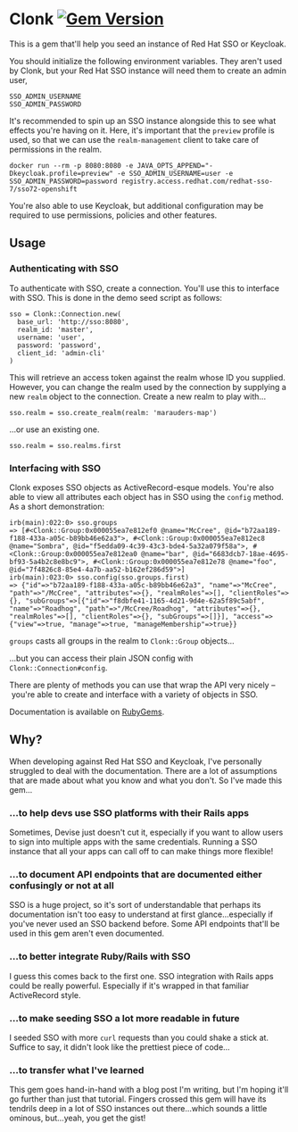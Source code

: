 # Clonk [![Gem Version](https://badge.fury.io/rb/clonk.svg)](https://badge.fury.io/rb/clonk)

This is a gem that'll help you seed an instance of Red Hat SSO or Keycloak.

You should initialize the following environment variables. They aren't used by Clonk, but your Red Hat SSO instance will need them to create an admin user,

```
SSO_ADMIN_USERNAME
SSO_ADMIN_PASSWORD
```

It's recommended to spin up an SSO instance alongside this to see what effects you're having on it. Here, it's important that the `preview` profile is used, so that we can use the `realm-management` client to take care of permissions in the realm.

```
docker run --rm -p 8080:8080 -e JAVA_OPTS_APPEND="-Dkeycloak.profile=preview" -e SSO_ADMIN_USERNAME=user -e SSO_ADMIN_PASSWORD=password registry.access.redhat.com/redhat-sso-7/sso72-openshift
```

You're also able to use Keycloak, but additional configuration may be required to use permissions, policies and other features.

## Usage

### Authenticating with SSO

To authenticate with SSO, create a connection. You'll use this to interface with SSO. This is done in the demo seed script as follows:

```
sso = Clonk::Connection.new(
  base_url: 'http://sso:8080',
  realm_id: 'master',
  username: 'user',
  password: 'password',
  client_id: 'admin-cli'
)
```

This will retrieve an access token against the realm whose ID you supplied. However, you can change the realm used by the connection by supplying a new `realm` object to the connection. Create a new realm to play with...

```
sso.realm = sso.create_realm(realm: 'marauders-map')
```

...or use an existing one.

```
sso.realm = sso.realms.first
```


### Interfacing with SSO

Clonk exposes SSO objects as ActiveRecord-esque models. You're also able to view all attributes each object has in SSO using the `config` method. As a short demonstration:

```
irb(main):022:0> sso.groups
=> [#<Clonk::Group:0x000055ea7e812ef0 @name="McCree", @id="b72aa189-f188-433a-a05c-b89bb46e62a3">, #<Clonk::Group:0x000055ea7e812ec8 @name="Sombra", @id="f5edda09-4c39-43c3-bde4-5a32a079f58a">, #<Clonk::Group:0x000055ea7e812ea0 @name="bar", @id="6683dcb7-18ae-4695-bf93-5a4b2c8e8bc9">, #<Clonk::Group:0x000055ea7e812e78 @name="foo", @id="7f4826c8-85e4-4a7b-aa52-b162ef286d59">]
irb(main):023:0> sso.config(sso.groups.first)
=> {"id"=>"b72aa189-f188-433a-a05c-b89bb46e62a3", "name"=>"McCree", "path"=>"/McCree", "attributes"=>{}, "realmRoles"=>[], "clientRoles"=>{}, "subGroups"=>[{"id"=>"f8dbfe41-1165-4d21-9d4e-62a5f89c5abf", "name"=>"Roadhog", "path"=>"/McCree/Roadhog", "attributes"=>{}, "realmRoles"=>[], "clientRoles"=>{}, "subGroups"=>[]}], "access"=>{"view"=>true, "manage"=>true, "manageMembership"=>true}}
```

`groups` casts all groups in the realm to `Clonk::Group` objects...

...but you can access their plain JSON config with `Clonk::Connection#config`.

There are plenty of methods you can use that wrap the API very nicely – you're able to create and interface with a variety of objects in SSO.

Documentation is available on [RubyGems](https://www.rubydoc.info/gems/clonk).

## Why?

When developing against Red Hat SSO and Keycloak, I've personally struggled to deal with the documentation. There are a lot of assumptions that are made about what you know and what you don't. So I've made this gem...

### ...to help devs use SSO platforms with their Rails apps

Sometimes, Devise just doesn't cut it, especially if you want to allow users to sign into multiple apps with the same credentials. Running a SSO instance that all your apps can call off to can make things more flexible!

### ...to document API endpoints that are documented either confusingly or not at all

SSO is a huge project, so it's sort of understandable that perhaps its documentation isn't too easy to understand at first glance...especially if you've never used an SSO backend before. Some API endpoints that'll be used in this gem aren't even documented.

### ...to better integrate Ruby/Rails with SSO

I guess this comes back to the first one. SSO integration with Rails apps could be really powerful. Especially if it's wrapped in that familiar ActiveRecord style.

### ...to make seeding SSO a lot more readable in future

I seeded SSO with more `curl` requests than you could shake a stick at. Suffice to say, it didn't look like the prettiest piece of code...

### ...to transfer what I've learned

This gem goes hand-in-hand with a blog post I'm writing, but I'm hoping it'll go further than just that tutorial. Fingers crossed this gem will have its tendrils deep in a lot of SSO instances out there...which sounds a little ominous, but...yeah, you get the gist!
